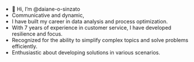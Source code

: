 - 👋 Hi, I’m @daiane-o-sinzato
- Communicative and dynamic,
- I have built my career in data analysis and process optimization.
- With 7 years of experience in customer service, I have developed resilience and focus.
- Recognized for the ability to simplify complex topics and solve problems efficiently.
- Enthusiastic about developing solutions in various scenarios.
